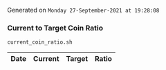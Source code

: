 Generated on `Monday 27-September-2021 at 19:28:08`

### Current to Target Coin Ratio
`current_coin_ratio.sh`

Date|Current|Target|Ratio
---|---|---|---
